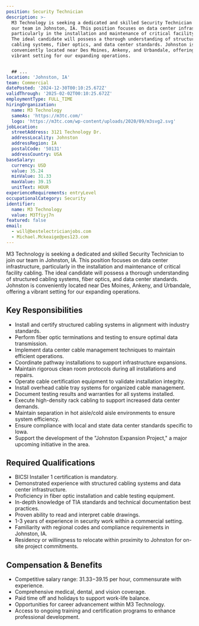 ```yaml
---
position: Security Technician
description: >-
  M3 Technology is seeking a dedicated and skilled Security Technician to join
  our team in Johnston, IA. This position focuses on data center infrastructure,
  particularly in the installation and maintenance of critical facility cabling.
  The ideal candidate will possess a thorough understanding of structured
  cabling systems, fiber optics, and data center standards. Johnston is
  conveniently located near Des Moines, Ankeny, and Urbandale, offering a
  vibrant setting for our expanding operations. 


  ## ...
location: 'Johnston, IA'
team: Commercial
datePosted: '2024-12-30T00:10:25.672Z'
validThrough: '2025-02-02T00:10:25.672Z'
employmentType: FULL_TIME
hiringOrganization:
  name: M3 Technology
  sameAs: 'https://m3tc.com/'
  logo: 'https://m3tc.com/wp-content/uploads/2020/09/m3svg2.svg'
jobLocation:
  streetAddress: 3121 Technology Dr.
  addressLocality: Johnston
  addressRegion: IA
  postalCode: '50131'
  addressCountry: USA
baseSalary:
  currency: USD
  value: 35.24
  minValue: 31.33
  maxValue: 39.15
  unitText: HOUR
experienceRequirements: entryLevel
occupationalCategory: Security
identifier:
  name: M3 Technology
  value: M3Tfiyj7n
featured: false
email:
  - will@bestelectricianjobs.com
  - Michael.Mckeaige@pes123.com
---
```




M3 Technology is seeking a dedicated and skilled Security Technician to join our team in Johnston, IA. This position focuses on data center infrastructure, particularly in the installation and maintenance of critical facility cabling. The ideal candidate will possess a thorough understanding of structured cabling systems, fiber optics, and data center standards. Johnston is conveniently located near Des Moines, Ankeny, and Urbandale, offering a vibrant setting for our expanding operations. 

## Key Responsibilities
- Install and certify structured cabling systems in alignment with industry standards.
- Perform fiber optic terminations and testing to ensure optimal data transmission.
- Implement data center cable management techniques to maintain efficient operations.
- Coordinate pathway installations to support infrastructure expansions.
- Maintain rigorous clean room protocols during all installations and repairs.
- Operate cable certification equipment to validate installation integrity.
- Install overhead cable tray systems for organized cable management.
- Document testing results and warranties for all systems installed.
- Execute high-density rack cabling to support increased data center demands.
- Maintain separation in hot aisle/cold aisle environments to ensure system efficiency.
- Ensure compliance with local and state data center standards specific to Iowa.
- Support the development of the "Johnston Expansion Project," a major upcoming initiative in the area.

## Required Qualifications
- BICSI Installer 1 certification is mandatory.
- Demonstrated experience with structured cabling systems and data center infrastructure.
- Proficiency in fiber optic installation and cable testing equipment.
- In-depth knowledge of TIA standards and technical documentation best practices.
- Proven ability to read and interpret cable drawings.
- 1-3 years of experience in security work within a commercial setting.
- Familiarity with regional codes and compliance requirements in Johnston, IA.
- Residency or willingness to relocate within proximity to Johnston for on-site project commitments.

## Compensation & Benefits
- Competitive salary range: $31.33-$39.15 per hour, commensurate with experience.
- Comprehensive medical, dental, and vision coverage.
- Paid time off and holidays to support work-life balance.
- Opportunities for career advancement within M3 Technology.
- Access to ongoing training and certification programs to enhance professional development.